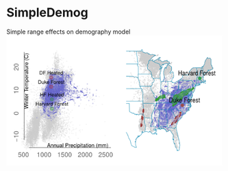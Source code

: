 # SimpleDemog
Simple range effects on demography model
![bivariatemap](https://github.com/kwiter/SimpleDemog/blob/master/lituRange.png?raw=true)


